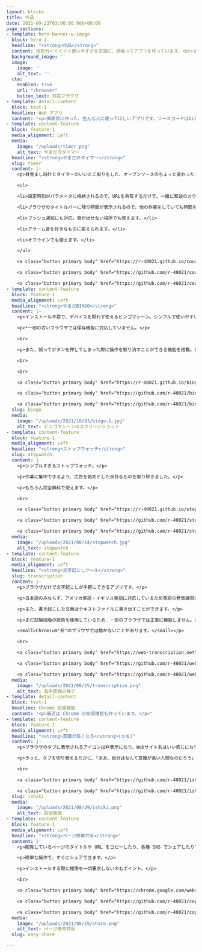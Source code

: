 ```yaml
---
layout: blocks
title: 作品
date: 2021-09-23T03:00:00.000+00:00
page_sections:
- template: hero-banner-w-image
  block: hero-2
  headline: "<strong>作品</strong>"
  content: 技術力＜＜＜＜＜使いやすさを念頭に、頑張ってアプリを作っています。<br>まあ、技術力も高めなきゃいけないんですけど。<br>
  background_image: ''
  image:
    image: ''
    alt_text: ''
  cta:
    enabled: true
    url: "/browser"
    button_text: 対応ブラウザ
- template: detail-content
  block: text-1
  headline: Web アプリ
  content: "<p>真面目に作った、色んな人に使ってほしいアプリです。ソースコードはGitHubに、アプリもインターネット上に公開しています。</p>"
- template: content-feature
  block: feature-1
  media_alignment: Left
  media:
    image: "/uploads/timer.png"
    alt_text: やまだのタイマー
  headline: "<strong>やまだのタイマー</strong>"
  slug: timer
  content: |-
    <p>目覚まし時計とタイマーのいいとこ取りをした、オープンソースのちょっと変わったタイマーです。いろんな用途に使えます。</p><p>もともと、学校でクラス解散までの時間をカウントダウンする目的で作ったのですが、それ以外にもいろいろな機能を追加しています。</p>

    <ul>

    <li>設定時刻がパラメータに格納されるので、URLを共有するだけで、一緒に緊迫のカウントダウンを楽しめます。</li>

    <li>ブラウザのタイトルバーに残り時間が表示されるので、他の作業をしていても時間を忘れることはありません。</li>

    <li>プッシュ通知にも対応。音が出せない場所でも使えます。</li>

    <li>アラーム音を好きなものに変えられます。</li>

    <li>オフラインでも使えます。</li>

    </ul>

    <a class="button primary body" href="https://r-40021.github.io/countdown-timer/" target="_blank">アプリを開く</a>

    <a class="button primary body" href="https://github.com/r-40021/countdown-timer" target="_blank">ソースコードを見る</a>

    <a class="button primary body" href="https://github.com/r-40021/countdown-timer/issues" target="_blank">問題を報告</a>
- template: content-feature
  block: feature-1
  media_alignment: Left
  headline: "<strong>やまだBINGO</strong>"
  content: |-
    <p>インストール不要で、デバイスを問わず使えるビンゴマシーン。シンプルで使いやすい上に、履歴の自動保存機能まで搭載しています。</p>

    <p>*一部の古いブラウザでは保存機能に対応していません。</p>

    <br>

    <p>また、誤ってボタンを押してしまった際に操作を取り消すことができる機能を搭載。ビンゴ大会のあるあるなハプニングにも、戸惑うことなく対応できます。</p><br>

    <br>

    <br>

    <a class="button primary body" href="https://r-40021.github.io/bingo/" target="_blank">アプリを開く</a>

    <a class="button primary body" href="https://github.com/r-40021/bingo" target="_blank">ソースコードを見る</a>

    <a class="button primary body" href="https://github.com/r-40021/bingo/issues" target="_blank">問題を報告</a>
  slug: bingo
  media:
    image: "/uploads/2021/10/03/bingo-1.jpg"
    alt_text: ビンゴマシーンのスクリーンショット
- template: content-feature
  block: feature-1
  media_alignment: Left
  headline: "<strong>ストップウォッチ</strong>"
  slug: stopwatch
  content: |-
    <p>シンプルすぎるストップウォッチ。</p>

    <p>作業に集中できるよう、広告を始めとした余計なものを取り除きました。</p>

    <p>もちろん完全無料で使えます。</p>

    <br>

    <a class="button primary body" href="https://r-40021.github.io/stopwatch/" target="_blank">アプリを開く</a>

    <a class="button primary body" href="https://github.com/r-40021/stopwatch/" target="_blank">ソースコードを見る</a>

    <a class="button primary body" href="https://github.com/r-40021/stopwatch/issues/" target="_blank">問題を報告</a>
  media:
    image: "/uploads/2021/08/14/stopwatch.jpg"
    alt_text: stopwatch
- template: content-feature
  block: feature-1
  media_alignment: Left
  headline: "<strong>文字起こしツール</strong>"
  slug: transcription
  content: |-
    <p>ブラウザだけで文字起こしが手軽にできるアプリです。</p>

    <p>日本語のみならず、アメリカ英語・イギリス英語に対応しているため英語の発音練習にも最適です。</p>

    <p>また、書き起こした文章はテキストファイルに書き出すことができます。</p>

    <p>まだ試験段階の技術を使用しているため、一部のブラウザでは正常に機能しません。おすすめは Chrome です。<br>

    <small>Chromium"系"のブラウザでは動かないことがあります。</small></p>

    <br>

    <a class="button primary body" href="https://web-transcription.netlify.app/" target="_blank">アプリを開く</a>

    <a class="button primary body" href="https://github.com/r-40021/web-speech-api" target="_blank">ソースコードを見る</a>

    <a class="button primary body" href="https://github.com/r-40021/web-speech-api/issues/" target="_blank">問題を報告</a>
  media:
    image: "/uploads/2021/09/25/transcription.png"
    alt_text: 音声認識の様子
- template: detail-content
  block: text-1
  headline: Chrome 拡張機能
  content: "<p>最近は Chrome の拡張機能も作っています。</p>"
- template: content-feature
  block: feature-1
  media_alignment: Left
  headline: "<strong>意識が高くなる</strong>(カモ)"
  content: |-
    <p>ブラウザのタブに表示されるアイコンは非表示になり、Webサイト名はいい感じになります。</p>

    <p>きっと、タブを切り替えるたびに、「ああ、自分はなんて意識が高い人間なのだろう」と思うことでしょう。（そのような保証はありませんが）</p>

    <br>

    <a class="button primary body" href="https://github.com/r-40021/ishiki_takaku" target="_blank">ソースコードを見る</a>

    <a class="button primary body" href="https://github.com/r-40021/ishiki_takaku/issues/" target="_blank">問題を報告</a>
  slug: ishiki
  media:
    image: "/uploads/2021/08/29/ishiki.png"
    alt_text: 設定画面
- template: content-feature
  block: feature-1
  media_alignment: Left
  headline: "<strong>ページ簡単共有</strong>"
  content: |-
    <p>閲覧しているページのタイトルや URL をコピーしたり、各種 SNS でシェアしたりできる拡張機能です。</p>

    <p>簡単な操作で、すぐにシェアできます。</p>

    <p>インストールする際に権限を一切要求しないのもポイント。</p>

    <br>

    <a class="button primary body" href="https://chrome.google.com/webstore/detail/%E3%83%9A%E3%83%BC%E3%82%B8%E7%B0%A1%E5%8D%98%E5%85%B1%E6%9C%89/eoccdpbaigkllhflcgidhpcedgmlckkp" target="_blank">インストール</a>

    <a class="button primary body" href="https://github.com/r-40021/copy_title-URL" target="_blank">ソースコードを見る</a>

    <a class="button primary body" href="https://github.com/r-40021/copy_title-URL/issues/" target="_blank">問題を報告</a>
  media:
    image: "/uploads/2021/08/19/share.png"
    alt_text: ページ簡単共有
  slug: easy-share

---
```

